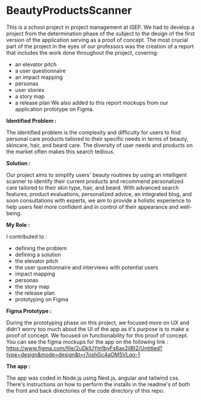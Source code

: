 # BeautyProductsScanner


This is a school project in project management at ISEP. We had to develop a project from the determination phase of the subject to the design of the first version of the application serving as a proof of concept. The most crucial part of the project in the eyes of our professors was the creation of a report that includes the work done throughout the project, covering:
- an elevator pitch
- a user questionnaire
- an impact mapping
- personas
- user stories
- a story map
- a release plan
We also added to this report mockups from our application prototype on Figma.


**Identified Problem :**

The identified problem is the complexity and difficulty for users to find personal care products tailored to their specific needs in terms of beauty, skincare, hair, and beard care. The diversity of user needs and products on the market often makes this search tedious.


**Solution :**

Our project aims to simplify users' beauty routines by using an intelligent scanner to identify their current products and recommend personalized care tailored to their skin type, hair, and beard. With advanced search features, product evaluations, personalized advice, an integrated blog, and soon consultations with experts, we aim to provide a holistic experience to help users feel more confident and in control of their appearance and well-being.


**My Role :**

I contributed to :
- defining the problem
- defining a solution
- the elevator pitch
- the user questionnaire and interviews with potential users
- impact mapping
- personas
- the story map
- the release plan
- prototyping on Figma


**Figma Prototype :**

During the prototyping phase on this project, we focused more on UX and didn't worry too much about the UI of the app as it's purpose is to make a proof of concept. 
We focused on functionability for this proof of concept.  
You can see the figma mockups for the app on the following link :
https://www.figma.com/file/2uDklUYm1byFs6ax2ilBI2/Untitled?type=design&mode=design&t=r7oshGc4aOM5VLqo-1


**The app :**

The app was coded in Node.js using Nest.js, angular and tailwind css.
There's instructions on how to perform the installs in the readme's of both the front and back directories of the code directory of this repo.

